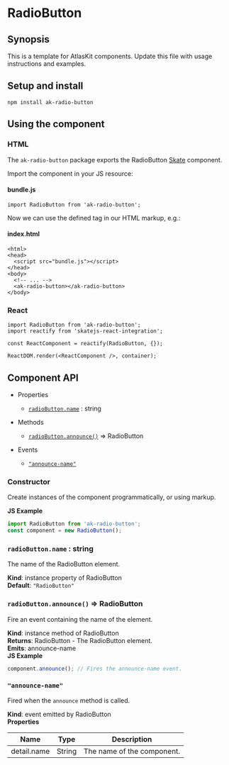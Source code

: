 # RadioButton

## Synopsis

This is a template for AtlasKit components. Update this file with usage instructions and examples.

## Setup and install

```
npm install ak-radio-button
```

## Using the component

### HTML

The `ak-radio-button` package exports the RadioButton [Skate](https://github.com/skatejs/skatejs) component.

Import the component in your JS resource:
 
#### bundle.js

```
import RadioButton from 'ak-radio-button';
```

Now we can use the defined tag in our HTML markup, e.g.:

#### index.html

```
<html>
<head>
  <script src="bundle.js"></script>
</head>
<body>
  <!-- ... -->
  <ak-radio-button></ak-radio-button>
</body>
```

### React

```
import RadioButton from 'ak-radio-button';
import reactify from 'skatejs-react-integration';

const ReactComponent = reactify(RadioButton, {});

ReactDOM.render(<ReactComponent />, container);
```
## Component API

* Properties

    *  [`radioButton.name`](#RadioButton+name) : string

* Methods

    *  [`radioButton.announce()`](#RadioButton+announce) ⇒ RadioButton

* Events

    *  [`"announce-name"`](#RadioButton+event_announce-name)

### Constructor
Create instances of the component programmatically, or using markup.

**JS Example**
```js
import RadioButton from 'ak-radio-button';
const component = new RadioButton();
```
### `radioButton.name` : string
The name of the RadioButton element.

**Kind**: instance property of RadioButton  
**Default**: `"RadioButton"`  
### `radioButton.announce()` ⇒ RadioButton
Fire an event containing the name of the element.

**Kind**: instance method of RadioButton  
**Returns**: RadioButton - The RadioButton element.  
**Emits**: announce-name  
**JS Example**
```js
component.announce(); // Fires the announce-name event.
```
### `"announce-name"`
Fired when the `announce` method is called.

**Kind**: event emitted by RadioButton  
**Properties**

| Name | Type | Description |
| --- | --- | --- |
| detail.name | String | The name of the component. |
